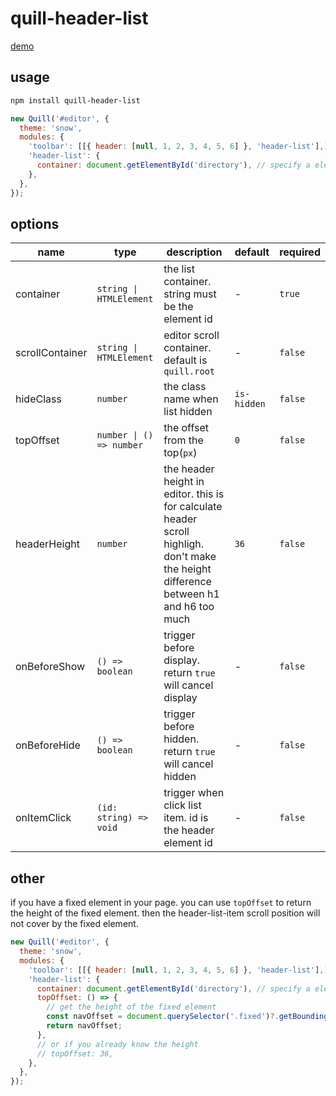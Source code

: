 # quill-header-list

[demo](https://opentiny.github.io/quill-header-list/)

## usage

```bash
npm install quill-header-list
```

```js
new Quill('#editor', {
  theme: 'snow',
  modules: {
    'toolbar': [[{ header: [null, 1, 2, 3, 4, 5, 6] }, 'header-list'],],
    'header-list': {
      container: document.getElementById('directory'), // specify a element to receive the header list
    },
  },
});
```

## options

| name            | type                     | description                                                                                                                            | default     | required |
| --------------- | ------------------------ | -------------------------------------------------------------------------------------------------------------------------------------- | ----------- | -------- |
| container       | `string \| HTMLElement`  | the list container. string must be the element id                                                                                      | -           | `true`   |
| scrollContainer | `string \| HTMLElement`  | editor scroll container. default is `quill.root`                                                                                       | -           | `false`  |
| hideClass       | `number`                 | the class name when list hidden                                                                                                        | `is-hidden` | `false`  |
| topOffset       | `number \| () => number` | the offset from the top(`px`)                                                                                                          | `0`         | `false`  |
| headerHeight    | `number`                 | the header height in editor. this is for calculate header scroll highligh. don't make the height difference between h1 and h6 too much | `36`        | `false`  |
| onBeforeShow    | `() => boolean`          | trigger before display. return `true` will cancel display                                                                              | -           | `false`  |
| onBeforeHide    | `() => boolean`          | trigger before hidden. return `true` will cancel hidden                                                                                | -           | `false`  |
| onItemClick     | `(id: string) => void`   | trigger when click list item. id is the header element id                                                                              | -           | `false`  |

## other

if you have a fixed element in your page. you can use `topOffset` to return the height of the fixed element. then the header-list-item scroll position will not cover by the fixed element.

```js
new Quill('#editor', {
  theme: 'snow',
  modules: {
    'toolbar': [[{ header: [null, 1, 2, 3, 4, 5, 6] }, 'header-list'],],
    'header-list': {
      container: document.getElementById('directory'), // specify a element to receive the header list
      topOffset: () => {
        // get the height of the fixed element
        const navOffset = document.querySelector('.fixed')?.getBoundingClientRect().height || 0;
        return navOffset;
      },
      // or if you already know the height
      // topOffset: 36,
    },
  },
});
```
